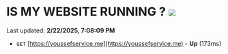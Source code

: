 # IS MY WEBSITE RUNNING ? [![](https://img.shields.io/static/v1?label=Sponsor&message=%E2%9D%A4&logo=GitHub&color=%23fe8e86)](https://github.com/sponsors/Youssef-Lehmam)

Last updated: **2/22/2025, 7:08:09 PM**

- `GET` [https://youssefservice.me](https://youssefservice.me) - **Up** (173ms)
